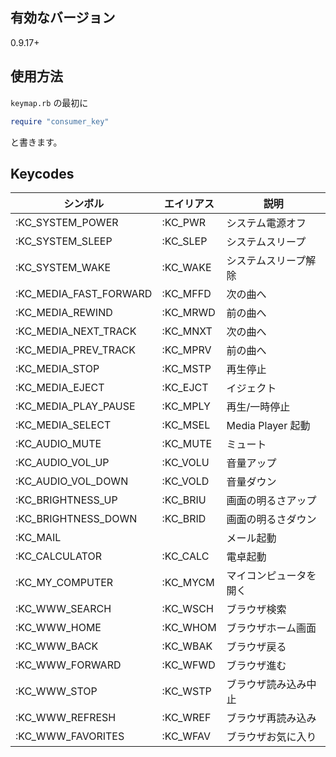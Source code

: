 ## 有効なバージョン

0.9.17+

## 使用方法

`keymap.rb` の最初に

```ruby
require "consumer_key"
```

と書きます。

## Keycodes

| シンボル | エイリアス | 説明 |
|----|----|----|
| :KC_SYSTEM_POWER       | :KC_PWR  | システム電源オフ       |
| :KC_SYSTEM_SLEEP       | :KC_SLEP | システムスリープ       |
| :KC_SYSTEM_WAKE        | :KC_WAKE | システムスリープ解除   |
| :KC_MEDIA_FAST_FORWARD | :KC_MFFD | 次の曲へ               |
| :KC_MEDIA_REWIND       | :KC_MRWD | 前の曲へ               |
| :KC_MEDIA_NEXT_TRACK   | :KC_MNXT | 次の曲へ               |
| :KC_MEDIA_PREV_TRACK   | :KC_MPRV | 前の曲へ               |
| :KC_MEDIA_STOP         | :KC_MSTP | 再生停止               |
| :KC_MEDIA_EJECT        | :KC_EJCT | イジェクト             |
| :KC_MEDIA_PLAY_PAUSE   | :KC_MPLY | 再生/一時停止          |
| :KC_MEDIA_SELECT       | :KC_MSEL | Media Player 起動      |
| :KC_AUDIO_MUTE         | :KC_MUTE | ミュート               |
| :KC_AUDIO_VOL_UP       | :KC_VOLU | 音量アップ             |
| :KC_AUDIO_VOL_DOWN     | :KC_VOLD | 音量ダウン             |
| :KC_BRIGHTNESS_UP      | :KC_BRIU | 画面の明るさアップ     |
| :KC_BRIGHTNESS_DOWN    | :KC_BRID | 画面の明るさダウン     |
| :KC_MAIL               |          | メール起動             |
| :KC_CALCULATOR         | :KC_CALC | 電卓起動               |
| :KC_MY_COMPUTER        | :KC_MYCM | マイコンピュータを開く |
| :KC_WWW_SEARCH         | :KC_WSCH | ブラウザ検索           |
| :KC_WWW_HOME           | :KC_WHOM | ブラウザホーム画面     |
| :KC_WWW_BACK           | :KC_WBAK | ブラウザ戻る           |
| :KC_WWW_FORWARD        | :KC_WFWD | ブラウザ進む           |
| :KC_WWW_STOP           | :KC_WSTP | ブラウザ読み込み中止   |
| :KC_WWW_REFRESH        | :KC_WREF | ブラウザ再読み込み     |
| :KC_WWW_FAVORITES      | :KC_WFAV | ブラウザお気に入り     |

